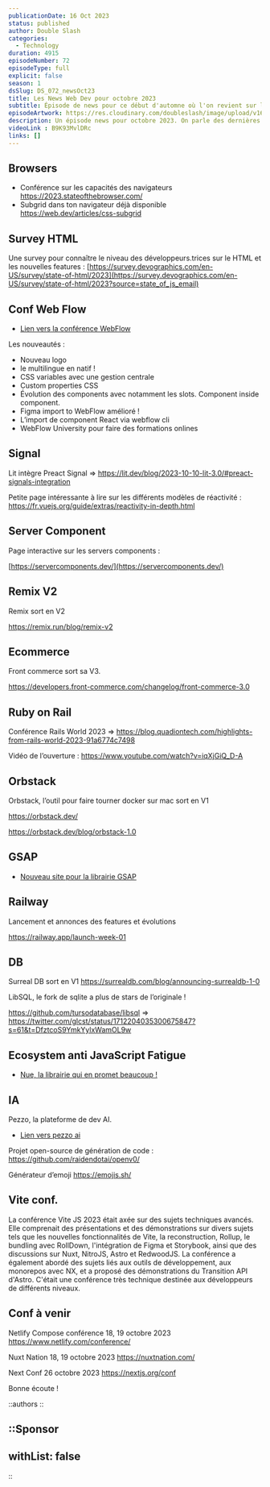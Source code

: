 ```yaml
---
publicationDate: 16 Oct 2023
status: published
author: Double Slash
categories:
  - Technology
duration: 4915
episodeNumber: 72
episodeType: full
explicit: false
season: 1
dsSlug: DS_072_newsOct23
title: Les News Web Dev pour octobre 2023
subtitle: Épisode de news pour ce début d'automne où l'on revient sur les dernières conférences.  
episodeArtwork: https://res.cloudinary.com/doubleslash/image/upload/v1697378489/episode/ART_72_newOct_vswtwu.png
description: Un épisode news pour octobre 2023. On parle des dernières avancées en matière de navigateur. Mais aussi des conférences WebFlow, Vite JS et Ruby on Rails. On mentionne également les dernières versions de Remix, Front Commerce et Surreal DB. Bien entendu, on ne peut pas faire un épisode sans parler d'IA. Et nous terminerons par les prochaines conférences à suivre.
videoLink : B9K93MvlDRc
links: []
---
```

## Browsers

- Conférence sur les capacités des navigateurs https://2023.stateofthebrowser.com/
- Subgrid dans ton navigateur déjà disponible  https://web.dev/articles/css-subgrid

## Survey HTML

Une survey pour connaître le niveau des développeurs.trices sur le HTML et les nouvelles features :  [https://survey.devographics.com/en-US/survey/state-of-html/2023](https://survey.devographics.com/en-US/survey/state-of-html/2023?source=state_of_js_email)

## Conf Web Flow

- [Lien vers la conférence WebFlow](https://www.youtube.com/watch?v=Dfplt-jbp9o)

Les nouveautés :

- Nouveau logo
- le multilingue en natif !
- CSS variables avec une gestion centrale
- Custom properties CSS
- Évolution des components avec notamment les slots. Component inside component.
- Figma import to WebFlow amélioré !
- L’import de component React via webflow cli
- WebFlow University  pour faire des formations onlines

## Signal

Lit intègre Preact Signal ⇒ https://lit.dev/blog/2023-10-10-lit-3.0/#preact-signals-integration

Petite page intéressante  à lire sur les différents modèles de réactivité  : https://fr.vuejs.org/guide/extras/reactivity-in-depth.html

## Server Component

Page interactive sur les servers components :

[https://servercomponents.dev/](https://servercomponents.dev/)

## Remix V2

Remix sort en V2

https://remix.run/blog/remix-v2

## Ecommerce

Front commerce sort sa V3.

https://developers.front-commerce.com/changelog/front-commerce-3.0

## Ruby on Rail

Conférence Rails World 2023 ⇒ https://blog.quadiontech.com/highlights-from-rails-world-2023-91a6774c7498

Vidéo de l’ouverture : https://www.youtube.com/watch?v=iqXjGiQ_D-A

## Orbstack

Orbstack, l’outil pour faire tourner docker sur mac sort en V1

https://orbstack.dev/

https://orbstack.dev/blog/orbstack-1.0

## GSAP

- [Nouveau site pour la librairie GSAP](https://gsap.com/)

## Railway

Lancement et annonces des features et évolutions

https://railway.app/launch-week-01

## DB

Surreal DB sort en V1 https://surrealdb.com/blog/announcing-surrealdb-1-0

LibSQL, le fork de sqlite a plus de stars de l’originale !

https://github.com/tursodatabase/libsql ⇒ https://twitter.com/glcst/status/1712204035300675847?s=61&t=DfztcoS9YmkYylxWamOL9w

## Ecosystem anti JavaScript Fatigue

- [Nue, la librairie qui en promet beaucoup !](https://nuejs.org/tools/)

## IA

Pezzo, la plateforme de dev AI.

- [Lien vers pezzo ai](https://pezzo.ai/)

Projet open-source de génération de code : https://github.com/raidendotai/openv0/

Générateur d’emoji https://emojis.sh/

## Vite conf.

La conférence Vite JS 2023 était axée sur des sujets techniques avancés. Elle comprenait des présentations et des démonstrations sur divers sujets tels que les nouvelles fonctionnalités de Vite, la reconstruction, Rollup, le bundling avec RollDown, l'intégration de Figma et Storybook, ainsi que des discussions sur Nuxt, NitroJS, Astro et RedwoodJS. La conférence a également abordé des sujets liés aux outils de développement, aux monorepos avec NX, et a proposé des démonstrations du Transition API d'Astro. C'était une conférence très technique destinée aux développeurs de différents niveaux.

## Conf à venir

Netlify Compose conférence 18, 19 octobre 2023  https://www.netlify.com/conference/

Nuxt Nation 18, 19 octobre 2023 https://nuxtnation.com/

Next Conf 26 octobre 2023 https://nextjs.org/conf


Bonne écoute !

::authors
::

::Sponsor
---
withList: false
---
::
